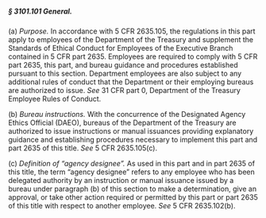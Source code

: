##### § 3101.101 General. #####

(a) *Purpose.* In accordance with 5 CFR 2635.105, the regulations in this part apply to employees of the Department of the Treasury and supplement the Standards of Ethical Conduct for Employees of the Executive Branch contained in 5 CFR part 2635. Employees are required to comply with 5 CFR part 2635, this part, and bureau guidance and procedures established pursuant to this section. Department employees are also subject to any additional rules of conduct that the Department or their employing bureaus are authorized to issue. *See* 31 CFR part 0, Department of the Treasury Employee Rules of Conduct.

(b) *Bureau instructions.* With the concurrence of the Designated Agency Ethics Official (DAEO), bureaus of the Department of the Treasury are authorized to issue instructions or manual issuances providing explanatory guidance and establishing procedures necessary to implement this part and part 2635 of this title. *See* 5 CFR 2635.105(c).

(c) *Definition of “agency designee”.* As used in this part and in part 2635 of this title, the term “agency designee” refers to any employee who has been delegated authority by an instruction or manual issuance issued by a bureau under paragraph (b) of this section to make a determination, give an approval, or take other action required or permitted by this part or part 2635 of this title with respect to another employee. *See* 5 CFR 2635.102(b).